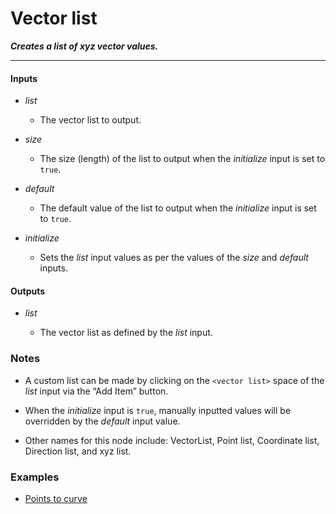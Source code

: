 # Vector list

**_Creates a list of xyz vector values._**

---


#### Inputs

* _list_

  * The vector list to output.

* _size_

  * The size (length) of the list to output when the _initialize_ input is set to `true`.

* _default_

  * The default value of the list to output when the _initialize_ input is set to `true`.

* _initialize_

  * Sets the _list_ input values as per the values of the _size_ and _default_ inputs.


#### Outputs

* _list_

  * The vector list as defined by the _list_ input.


### Notes

* A custom list can be made by clicking on the `<vector list>` space of the _list_ input via the “Add Item” button.

* When the _initialize_ input is `true`, manually inputted values will be overridden by the _default_ input value.

* Other names for this node include: VectorList, Point list, Coordinate list, Direction list, and xyz list.


### Examples


* <a href="https://creator.trimble.com/graph?assetURI=whp:3e5bc942-7604-4c0d-a534-b43d093bdb85&version=latest" target="_blank">Points to curve</a>
